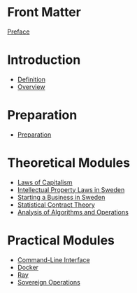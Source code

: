 # Front Matter

[Preface](./preface.md)

# Introduction

* [Definition](./definition.md)
* [Overview](./overview.md)

# Preparation

* [Preparation](./preparation.md)

# Theoretical Modules

* [Laws of Capitalism](./lawsOfCapitalism.md)
* [Intellectual Property Laws in Sweden](./ipLawsInSweden.md)
* [Starting a Business in Sweden](./businessInSweden.md)
* [Statistical Contract Theory](./statisticalContractTheory.md)
* [Analysis of Algorithms and Operations](./AoA_DPRAM.md)

# Practical Modules 

* [Command-Line Interface](./cli.md)
* [Docker](./docker.md)
* [Ray](./ray.md)
* [Sovereign Operations](sovops.md)

<!---
--->

<!--


### THM.3

-->

